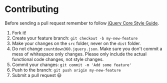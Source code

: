 # Contributing

Before sending a pull request remember to follow [jQuery Core Style Guide](http://contribute.jquery.org/style-guide/js/).

1. Fork it!
2. Create your feature branch: `git checkout -b my-new-feature`
3. Make your changes on the `src` folder, never on the `dist` folder.
4. Do not change `countdown360.jquery.json`. Make sure you don't commit a mess of whitespace only changes. Please only include the actual functional code changes, not style changes.
5. Commit your changes: `git commit -m 'Add some feature'`
6. Push to the branch: `git push origin my-new-feature`
7. Submit a pull request :smiley:
